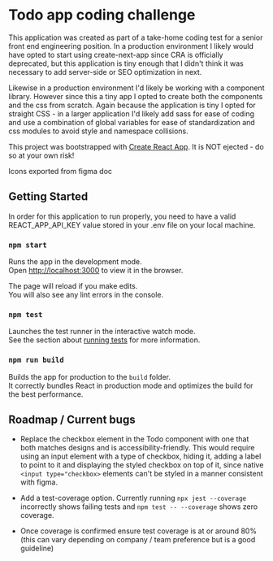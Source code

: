 # Todo app coding challenge

This application was created as part of a take-home coding test for a senior front end engineering position. In a production environment I likely would have opted to start using create-next-app since CRA is officially deprecated, but this application is tiny enough that I didn't think it was necessary to add server-side or SEO optimization in next.

Likewise in a production environment I'd likely be working with a component library. However since this a tiny app I opted to create both the components and the css from scratch. Again because the application is tiny I 
opted for straight CSS - in a larger application I'd likely add sass for ease of coding and use a combination
of global variables for ease of standardization and css modules to avoid style and namespace collisions. 


This project was bootstrapped with [Create React App](https://github.com/facebook/create-react-app). It is NOT ejected - do so at your own risk!

Icons exported from figma doc

## Getting Started

In order for this application to run properly, you need to have a valid
REACT_APP_API_KEY value stored in your .env file on your local machine.

### `npm start`

Runs the app in the development mode.\
Open [http://localhost:3000](http://localhost:3000) to view it in the browser.

The page will reload if you make edits.\
You will also see any lint errors in the console.

### `npm test`

Launches the test runner in the interactive watch mode.\
See the section about [running tests](https://facebook.github.io/create-react-app/docs/running-tests) for more information.

### `npm run build`

Builds the app for production to the `build` folder.\
It correctly bundles React in production mode and optimizes the build for the best performance.


## Roadmap / Current bugs
- Replace the checkbox element in the Todo component with one that both matches designs and is accessibility-friendly. This would require using an input element with a type of checkbox, hiding it, adding a label to point to it and displaying the styled checkbox on top of it, since
native `<input type="checkbox>` elements can't be styled in a manner consistent with figma.

- Add a test-coverage option. Currently running `npx jest --coverage` incorrectly shows failing tests and `npm test -- --coverage` shows zero coverage. 

- Once coverage is confirmed ensure test coverage is at or around 80% (this can vary depending on company / team preference but is a good guideline)
